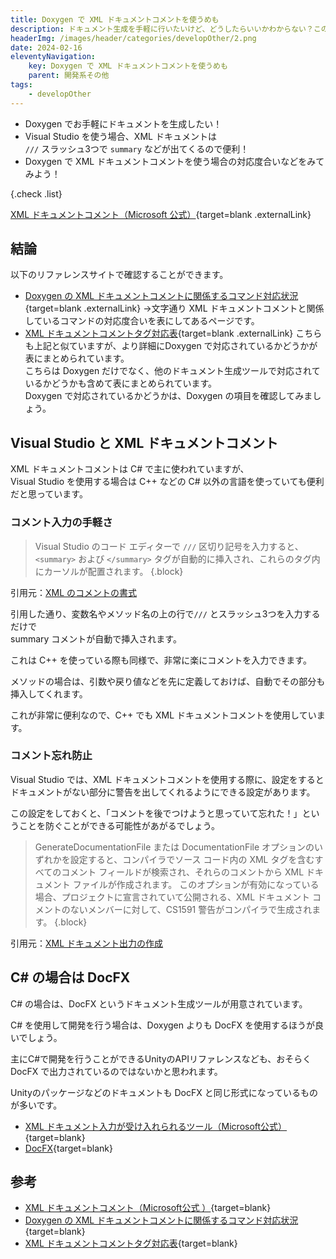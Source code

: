 ```yaml
---
title: Doxygen で XML ドキュメントコメントを使うめも
description: ドキュメント生成を手軽に行いたいけど、どうしたらいいかわからない？この記事では、Doxygenを使った簡単な方法や、Visual Studioでの便利なXMLドキュメントコメントの活用法を紹介しています。さらに、C#開発者には必見のドキュメント生成ツールであるDocFXについても紹介しています。XMLドキュメントの使い方やツールの選び方について知りたい方はぜひ読んでみてください！
headerImg: /images/header/categories/developOther/2.png
date: 2024-02-16
eleventyNavigation:
    key: Doxygen で XML ドキュメントコメントを使うめも
    parent: 開発系その他
tags:
    - developOther
---
```


- Doxygen でお手軽にドキュメントを生成したい！
- Visual Studio を使う場合、XML ドキュメントは  
`///` スラッシュ3つで `summary` などが出てくるので便利！
- Doxygen で XML ドキュメントコメントを使う場合の対応度合いなどをみてみよう！

{.check .list}

[XML ドキュメントコメント（Microsoft 公式）](https://learn.microsoft.com/ja-jp/dotnet/csharp/language-reference/xmldoc/){target=blank .externalLink}

## 結論

以下のリファレンスサイトで確認することができます。

- [Doxygen の XML ドキュメントコメントに関係するコマンド対応状況](https://cercopes-z.com/Doxygen/list-xmldoc-dxy.html){target=blank .externalLink} 
→文字通り XML ドキュメントコメントと関係しているコマンドの対応度合いを表にしてあるページです。
- [XML ドキュメントコメントタグ対応表](https://cercopes-z.com/XMLDoc/index.html){target=blank .externalLink} 
こちらも上記と似ていますが、より詳細にDoxygen で対応されているかどうかが表にまとめられています。  
こちらは Doxygen だけでなく、他のドキュメント生成ツールで対応されているかどうかも含めて表にまとめられています。  
Doxygen で対応されているかどうかは、Doxygen の項目を確認してみましょう。

## Visual Studio と XML ドキュメントコメント

XML ドキュメントコメントは C# で主に使われていますが、  
Visual Studio を使用する場合は C++ などの C# 以外の言語を使っていても便利だと思っています。

### コメント入力の手軽さ
> Visual Studio のコード エディターで `///` 区切り記号を入力すると、`<summary>` および `</summary>` タグが自動的に挿入され、これらのタグ内にカーソルが配置されます。
{.block}

引用元：[XML のコメントの書式](https://learn.microsoft.com/ja-jp/dotnet/csharp/language-reference/xmldoc/#xml-comment-formats)

引用した通り、変数名やメソッド名の上の行で`///` とスラッシュ3つを入力するだけで  
summary コメントが自動で挿入されます。

これは C++ を使っている際も同様で、非常に楽にコメントを入力できます。

メソッドの場合は、引数や戻り値などを先に定義しておけば、自動でその部分も挿入してくれます。

これが非常に便利なので、C++ でも XML ドキュメントコメントを使用しています。

### コメント忘れ防止
Visual Studio では、XML ドキュメントコメントを使用する際に、設定をするとドキュメントがない部分に警告を出してくれるようにできる設定があります。

この設定をしておくと、「コメントを後でつけようと思っていて忘れた！」ということを防ぐことができる可能性があがるでしょう。

> GenerateDocumentationFile または DocumentationFile オプションのいずれかを設定すると、コンパイラでソース コード内の XML タグを含むすべてのコメント フィールドが検索され、それらのコメントから XML ドキュメント ファイルが作成されます。 このオプションが有効になっている場合、プロジェクトに宣言されていて公開される、XML ドキュメント コメントのないメンバーに対して、CS1591 警告がコンパイラで生成されます。
{.block}

引用元：[XML ドキュメント出力の作成](https://learn.microsoft.com/ja-jp/dotnet/csharp/language-reference/xmldoc/#create-xml-documentation-output)

## C# の場合は DocFX
C# の場合は、DocFX というドキュメント生成ツールが用意されています。

C# を使用して開発を行う場合は、Doxygen よりも DocFX を使用するほうが良いでしょう。

主にC#で開発を行うことができるUnityのAPIリファレンスなども、おそらく DocFX で出力されているのではないかと思われます。

Unityのパッケージなどのドキュメントも DocFX と同じ形式になっているものが多いです。

- [XML ドキュメント入力が受け入れられるツール（Microsoft公式）](https://learn.microsoft.com/ja-jp/dotnet/csharp/language-reference/xmldoc/#tools-that-accept-xml-documentation-input){target=blank}
- [DocFX](https://dotnet.github.io/docfx/){target=blank}

## 参考
- [XML ドキュメントコメント（Microsoft公式 ）](https://learn.microsoft.com/ja-jp/dotnet/csharp/language-reference/xmldoc/){target=blank}
- [Doxygen の XML ドキュメントコメントに関係するコマンド対応状況](https://cercopes-z.com/Doxygen/list-xmldoc-dxy.html){target=blank}
- [XML ドキュメントコメントタグ対応表](https://cercopes-z.com/XMLDoc/index.html){target=blank}